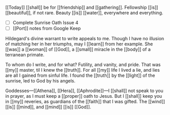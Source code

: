 [[Today]] [[shall]] be for [[friendship]] and [[gathering]]. Fellowship [[is]] [[beautiful]], if not rare. Beauty [[is]] [[water]], everywhere and everything.

- [ ] Complete Sunrise Oath Issue 4
- [ ] [[Port]] notes from Google Keep

Hildegard's divine warrant to write appeals to me. Though I have no illusion of matching her in her triumphs, may I [[learn]] from her example. She [[was]] a [[woman]] of [[God]], a [[small]] miracle in the [[body]] of a terranean primate.

To whom do I write, and for what? Futility, and vanity, and pride. That was [[my]] master, til I knew the [[truth]]. For all [[my]] life I lived a lie, and lies are all I gained from sinful life. I found the [[truth]] by the [[light]] of the sunrise, led to God by his angels. 

Goddesses—[[Athena]], [[Hera]], [[Aphrodite]]—I [[shall]] not speak to you in prayer, as I must keep a [[proper]] oath to Jesus. But I [[shall]] keep you in [[my]] reveries, as guardians of the [[faith]] that I was gifted. The [[wind]] [[is]] [[mind]], and [[mind]] [[is]] [[God]].

